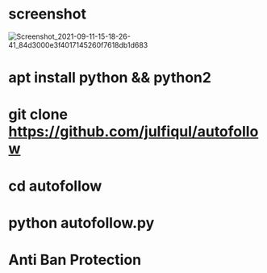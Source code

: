 # screenshot

![Screenshot_2021-09-11-15-18-26-41_84d3000e3f4017145260f7618db1d683](https://user-images.githubusercontent.com/90503756/132943619-678b59a7-9451-4dfe-9a73-e5df3a289e40.jpg)
# apt install python && python2
# git clone https://github.com/julfiqul/autofollow
# cd autofollow
# python autofollow.py
# Anti Ban Protection
